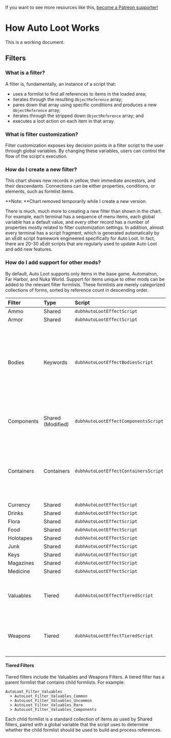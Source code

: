 <!-- TITLE: Architecture -->

If you want to see more resources like this, [become a Patreon supporter!](https://www.patreon.com/fireundubh) 

# How Auto Loot Works
This is a working document.

## Filters

### What is a filter?

A filter is, fundamentally, an instance of a script that:

* uses a formlist to find all references to items in the loaded area;
* iterates through the resulting `ObjectReference` array;
* pares down that array using specific conditions and produces a new `ObjectReference` array;
* iterates through the stripped down `ObjectReference` array; and
* executes a loot action on each item in that array.

### What is filter customization?

Filter customization exposes key decision points in a filter script to the user through global variables. By changing these variables, users can control the flow of the script's execution.

### How do I create a new filter?

This chart shows new records in yellow, their immediate ancestors, and their descendants. Connections can be either properties, conditions, or elements, such as formlist items.

**Note: **Chart removed temporarily while I create a new version.

There is much, much more to creating a new filter than shown in the chart. For example, each terminal has a sequence of menu items, each global variable has a default value, and every other record has a number of properties mostly related to filter customization settings. In addition, almost every terminal has a script fragment, which is generated automatically by an xEdit script framework engineered specifically for Auto Loot. In fact, there are 20-30 xEdit scripts that are regularly used to update Auto Loot and add new features.

### How do I add support for other mods?

By default, Auto Loot supports only items in the base game, Automatron, Far Harbor, and Nuka World. Support for items unique to other mods can be added to the relevant filter formlists. These formlists are merely categorized collections of forms, sorted by reference count in descending order.

Filter | Type | Script | Notes 
:--- | :--- | :--- | :---
Ammo | Shared | `dubhAutoLootEffectScript` |
Armor | Shared | `dubhAutoLootEffectScript` |
Bodies | Keywords | `dubhAutoLootEffectBodiesScript` | Unique functionality for building an `ObjectReference` array from actor type keywords, handling actors, and using other filters to loot specific categories of items
Components | Shared (Modified) | `dubhAutoLootEffectComponentsScript` | Unique functionality for testing whether items have specific components
Containers | Containers | `dubhAutoLootEffectContainersScript` | Unique functionality for handling containers and using other filters to loot specific categories of items
Currency | Shared | `dubhAutoLootEffectScript` |
Drinks | Shared | `dubhAutoLootEffectScript` |
Flora | Shared | `dubhAutoLootEffectScript` |
Food | Shared | `dubhAutoLootEffectScript` |
Holotapes | Shared | `dubhAutoLootEffectScript` |
Junk | Shared | `dubhAutoLootEffectScript` |
Keys | Shared | `dubhAutoLootEffectScript` |
Magazines | Shared | `dubhAutoLootEffectScript` |
Medicine | Shared | `dubhAutoLootEffectScript` |
Valuables | Tiered | `dubhAutoLootEffectTieredScript` | Unique functionality for handling multi-dimensional formlists with a depth of 2
Weapons | Tiered | `dubhAutoLootEffectTieredScript` | Unique functionality for handling multi-dimensional formlists with a depth of 2

#### Tiered Filters

Tiered filters include the Valuables and Weapons Filters. A tiered filter has a parent formlist that contains child formlists. For example:


```text
AutoLoot_Filter_Valuables
  > AutoLoot_Filter_Valuables_Common
  > AutoLoot_Filter_Valuables_Uncommon
  > AutoLoot_Filter_Valuables_Rare
  > AutoLoot_Filter_Valuables_Components
```

Each child formlist is a standard collection of items as used by Shared filters, paired with a global variable that the script uses to determine whether the child formlist should be used to build and process references.